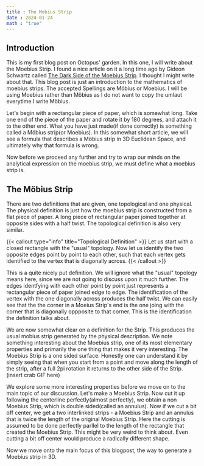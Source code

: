 ```yaml
---
title : The Mobius Strip
date : 2024-01-24
math : "true"
---
```

## Introduction

This is my first blog post on Octopus' garden. In this one, I will write about the Moebius Strip. I found a nice article on it a long time ago by Gideon Schwartz called [The Dark Side of the Moebius Strip](https://doi.org/10.1080/00029890.1990.11995680). I thought I might write about that. This blog post 
is just an introduction to the mathematics of moebius strips. The accepted Spellings are Möbius or Moebius. I will be using Moebius rather than Möbius as I do not want to copy the umlaut everytime I write Möbius.

Let's begin with a rectangular piece of paper, which is somewhat long. Take one end of the piece of the paper and rotate it by 180 degrees, and attach it to the other end. 
What you have just made(if done correctly) is something called a Möbius strip(or Moebius). In this somewhat short article, we will see a formula that describes a Möbius strip in 3D Euclidean Space, and ultimately why that formula is wrong.

Now before we proceed any further and try to wrap our minds on the analytical expression on the moebius strip, we must define what a moebius strip is.

## The Möbius Strip
There are two definitions that are given, one topological and one physical. The physical definition is just how the moebius strip is constructed from a flat piece of paper. A long piece of rectangular paper 
joined together at opposite sides with a half twist. The topological definition is also very similar. 

{{< callout type="info" title="Topological Definition" >}}
Let us start with a closed rectangle with the "usual" topology.
Now let us identify the two opposite edges point by point to
each other, such that each vertex gets identified to the vertex that is diagonally across. 
{{< /callout >}}


This is a quite nicely put definition. We will ignore what the "usual" topology means here, since we are not going to discuss upon it much further. The edges identfying with each other point by point just represents a rectangular 
piece of paper joined edge to edge. The identification of the vertex with the one diagonally across produces the half twist. We can easily see that the
the corner in a Moeius Strip's end is the one joing with the corner that is diagonally oppposite to that corner. This is the identification the definition talks about. 

We are now somewhat clear on a definition for the Strip. This produces the usual mobius strip generated by the physical description. We note something interesting about the Moebius strip, one of its most elementary properties and primarily the one thing that makes it very 
interesting. The Moebius Strip is a one sided surface. Honestly one can understand it by simply seeing that when you start from a point and move along the length of the strip, after a full 2pi rotation it returns to the other side of the Strip.(insert crab GIF here)

We explore some more interesting properties before we move on to the main topic of our discussion. Let's make a Moebius Strip. Now cut it up following the centerline perfectly(almost perfectly), we obtain a non Moebius Strip, which 
is double sided(called an annulus). Now if we cut a bit off center, we get a two interlinked strips -  a Moebius Strip and an annulus that is twice the length of the original Moebius Strip. Here the cutting is assumed to be done perfectly parllel to the length 
of the rectangle that created the Moebius Strip. This might be very weird to think about. Even cutting a bit off center would produce a radically different shape. 

Now we move onto the main focus of this blogpost, the way to generate a Moebius strip in 3D. 




